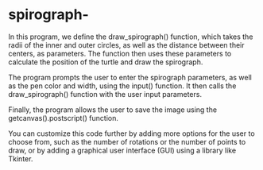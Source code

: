 # spirograph-
In this program, we define the draw_spirograph() function, which takes the radii of the inner and outer circles, as well as the distance between their centers, as parameters. The function then uses these parameters to calculate the position of the turtle and draw the spirograph.

The program prompts the user to enter the spirograph parameters, as well as the pen color and width, using the input() function. It then calls the draw_spirograph() function with the user input parameters.

Finally, the program allows the user to save the image using the getcanvas().postscript() function.

You can customize this code further by adding more options for the user to choose from, such as the number of rotations or the number of points to draw, or by adding a graphical user interface (GUI) using a library like Tkinter.
